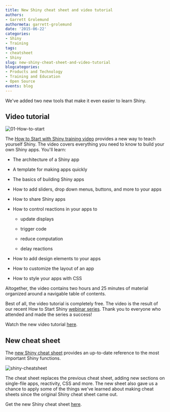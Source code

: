 ```yaml
---
title: New Shiny cheat sheet and video tutorial
authors: 
- Garrett Grolemund
authormeta: garrett-grolemund
date: '2015-06-22'
categories:
- Shiny
- Training
tags:
- cheatsheet
- Shiny
slug: new-shiny-cheat-sheet-and-video-tutorial
blogcategories:
- Products and Technology
- Training and Education
- Open Source
events: blog
---
```



We've added two new tools that make it even easier to learn Shiny.

## Video tutorial

![01-How-to-start](https://rstudioblog.files.wordpress.com/2015/05/01-how-to-start-002.png)

The [How to Start with Shiny training video](https://shiny.rstudio.com/tutorial) provides a new way to teach yourself Shiny. The video covers everything you need to know to build your own Shiny apps. You'll learn:

  * The architecture of a Shiny app

  * A template for making apps quickly

  * The basics of building Shiny apps

  * How to add sliders, drop down menus, buttons, and more to your apps

  * How to share Shiny apps

  * How to control reactions in your apps to

    * update displays

    * trigger code

    * reduce computation

    * delay reactions

  * How to add design elements to your apps

  * How to customize the layout of an app

  * How to style your apps with CSS

Altogether, the video contains two hours and 25 minutes of material organized around a navigable table of contents.

Best of all, the video tutorial is completely free. The video is the result of our recent How to Start Shiny [webinar series](https://www.rstudio.com/resources/webinars/). Thank you to everyone who attended and made the series a success!

Watch the new video tutorial [here](https://shiny.rstudio.com/tutorial).

## New cheat sheet

The [new Shiny cheat sheet](https://www.rstudio.com/resources/cheatsheets/) provides an up-to-date reference to the most important Shiny functions.

![shiny-cheatsheet](https://rstudioblog.files.wordpress.com/2015/05/shiny-cheatsheet.png)

The cheat sheet replaces the previous cheat sheet, adding new sections on single-file apps, reactivity, CSS and more. The new sheet also gave us a chance to apply some of the things we've learned about making cheat sheets since the original Shiny cheat sheet came out.

Get the new Shiny cheat sheet [here](https://www.rstudio.com/resources/cheatsheets/).


